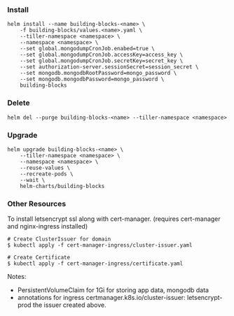 ### Install

```
helm install --name building-blocks-<name> \
    -f building-blocks/values.<name>.yaml \
    --tiller-namespace <namespace> \
    --namespace <namespace> \
    --set global.mongodumpCronJob.enabed=true \
    --set global.mongodumpCronJob.accessKey=access_key \
    --set global.mongodumpCronJob.secretKey=secret_key \
    --set authorization-server.sessionSecret=session_secret \
    --set mongodb.mongodbRootPassword=mongo_password \
    --set mongodb.mongodbPassword=mongo_password \
    building-blocks
```

### Delete

```
helm del --purge building-blocks-<name> --tiller-namespace <namespace>
```

### Upgrade

```
helm upgrade building-blocks-<name> \
    --tiller-namespace <namespace> \
    --namespace <namespace> \
    --reuse-values \
    --recreate-pods \
    --wait \
    helm-charts/building-blocks
```

### Other Resources

To install letsencrypt ssl along with cert-manager. (requires cert-manager and nginx-ingress installed)

```
# Create ClusterIssuer for domain
$ kubectl apply -f cert-manager-ingress/cluster-issuer.yaml

# Create Certificate
$ kubectl apply -f cert-manager-ingress/certificate.yaml
```

Notes:

- PersistentVolumeClaim for 1Gi for storing app data, mongodb data
- annotations for ingress certmanager.k8s.io/cluster-issuer: letsencrypt-prod the issuer created above.
